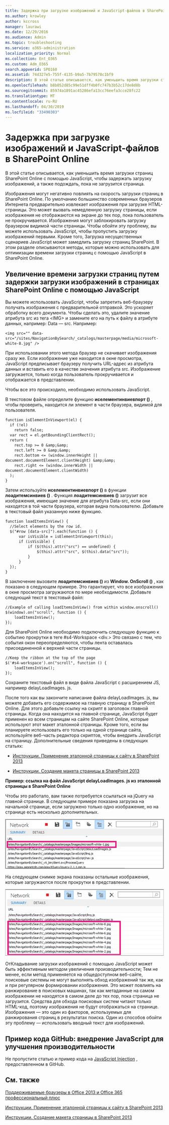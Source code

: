 ```yaml
---
title: Задержка при загрузке изображений и JavaScript-файлов в SharePoint Online
ms.author: krowley
author: kccross
manager: laurawi
ms.date: 12/29/2016
ms.audience: Admin
ms.topic: troubleshooting
ms.service: o365-administration
localization_priority: Normal
ms.collection: Ent_O365
ms.custom: Adm_O365
search.appverid: SPO160
ms.assetid: 74d327e5-755f-4135-b9a5-7b79578c1bf9
description: В этой статье описывается, как уменьшить время загрузки страниц SharePoint Online с помощью JavaScript, чтобы задержать загрузку изображений, а также подождать, пока не загрузится страница.
ms.openlocfilehash: b8b052d85c99e51dff4b0fc747b3b52c17de8d8b
ms.sourcegitcommit: 85974a1891ac45286efa13cc76eefa3cce28fc22
ms.translationtype: MT
ms.contentlocale: ru-RU
ms.lasthandoff: 04/30/2019
ms.locfileid: "33490303"
---
```

# <a name="delay-loading-images-and-javascript-in-sharepoint-online"></a>Задержка при загрузке изображений и JavaScript-файлов в SharePoint Online

В этой статье описывается, как уменьшить время загрузки страниц SharePoint Online с помощью JavaScript, чтобы задержать загрузку изображений, а также подождать, пока не загрузится страница. 
  
Изображения могут негативно повлиять на скорость загрузки страниц в SharePoint Online. По умолчанию большинство современных браузеров Интернета предварительно извлекает изображения при загрузке HTML-страницы. Это может вызвать немедленную загрузку страницы, если изображения не отображаются на экране до тех пор, пока пользователь не прокручивается. Изображения могут заблокировать загрузку браузером видимой части страницы. Чтобы обойти эту проблему, вы можете использовать JavaScript, чтобы пропустить загрузку изображений первыми. Кроме того, Загрузка несущественных сценариев JavaScript может замедлить загрузку страниц SharePoint. В этом разделе описываются методы, которые можно использовать для оптимизации времени загрузки страниц с помощью JavaScript в SharePoint Online. 
  
## <a name="improve-page-load-times-by-delaying-image-loading-in-sharepoint-online-pages-by-using-javascript"></a>Увеличение времени загрузки страниц путем задержки загрузки изображений в страницах SharePoint Online с помощью JavaScript

Вы можете использовать JavaScript, чтобы запретить веб-браузеру получать изображения с предварительной отправкой. Это ускоряет обработку всего документа. Чтобы сделать это, удалите значение атрибута src из тега \<IMG\> и замените его на путь к файлу в атрибуте данных, например: Data — src. Например:
  
```
<img src="" data-src="/sites/NavigationBySearch/_catalogs/masterpage/media/microsoft-white-8.jpg" />
```

При использовании этого метода браузер не скачивает изображения сразу же. Если изображение уже находится в окне просмотра, JavaScript предписывает браузеру получить URL-адрес из атрибута данных и вставить его в качестве значения атрибута src. Изображение загружается, только когда пользователь прокручивается и отображается в представлении.
  
Чтобы все это происходило, необходимо использовать JavaScript.
  
В текстовом файле определите функцию **иселементинвиевпорт ()** , чтобы проверить, находится ли элемент в части браузера, видимой для пользователя. 
  
```
function isElementInViewport(el) {
  if (!el)
    return false;
  var rect = el.getBoundingClientRect();
  return (
    rect.top >= 0 &amp;&amp;
    rect.left >= 0 &amp;&amp;
    rect.bottom <= (window.innerHeight || document.documentElement.clientHeight) &amp;&amp;
    rect.right <= (window.innerWidth || document.documentElement.clientWidth) 
  );
}

```

Затем используйте **иселементинвиевпорт ()** в функции **лоадитемсинвиев ()** . Функция **лоадитемсинвиев ()** загрузит все изображения, имеющие значение для атрибута Data-src, если они находятся в той части браузера, которая видна пользователю. Добавьте в текстовый файл указанную ниже функцию. 
  
```
function loadItemsInView() {
  //Select elements by the row id.
  $("#row [data-src]").each(function () {
      var isVisible = isElementInViewport(this);
      if (isVisible) {
          if ($(this).attr("src") == undefined) {
              $(this).attr("src", $(this).data("src"));
          }
      }
  });
}
```

В заключение вызовите **лоадитемсинвиев ()** из **Window. OnScroll ()** , как показано в следующем примере. Это гарантирует, что все изображения в окне просмотра загружаются по мере необходимости. Добавьте следующий текст в текстовый файл: 
  
```
//Example of calling loadItemsInView() from within window.onscroll()
$(window).on("scroll", function () {
    loadItemsInView();
});

```

Для SharePoint Online необходимо подключить следующую функцию к событию прокрутки в теге #s4-Workspace \<div.\> Это связано с тем, что события окон переопределяются, чтобы лента оставалась присоединенной к верхней части страницы.
  
```
//Keep the ribbon at the top of the page
$('#s4-workspace').on("scroll", function () {
    loadItemsInView();
});
```

Сохраните текстовый файл в виде файла JavaScript с расширением JS, например delayLoadImages. js.
  
После того как вы закончите написание файла delayLoadImages. js, вы можете добавить его содержимое на главную страницу в SharePoint Online. Для этого добавьте ссылку на скрипт в заголовок главной страницы. Когда она находится на главной странице, JavaScript будет применен ко всем страницам на сайте SharePoint Online, которые используют этот макет эталонной страницы. Кроме того, если вы планируете использовать его только на одной странице сайта, используйте веб-часть редактора скриптов, чтобы внедрить JavaScript на страницу. Дополнительные сведения приведены в следующих статьях:
  
- [Инструкции. Применение эталонной страницы к сайту в SharePoint 2013](https://go.microsoft.com/fwlink/p/?LinkId=525627)
    
- [Инструкции. Создание макета страницы в SharePoint 2013](https://go.microsoft.com/fwlink/p/?LinkId=525628)
    
 **Пример: ссылка на файл JavaScript delayLoadImages. js из эталонной страницы в SharePoint Online**
  
Чтобы это работало, вам также потребуется ссылаться на jQuery на главной странице. В следующем примере показана загрузка на начальной странице, если загружено только одно изображение, но на странице есть несколько дополнительных.
  
![Снимок экрана: одно изображение загружено на странице](media/3d177ddb-67e5-43a7-b327-c9f9566ca937.png)
  
На следующем снимке экрана показаны остальные изображения, которые загружаются после прокрутки в представлении.
  
![Снимок экрана: несколько изображений загружено на странице](media/95eb2b14-f6a1-4eac-a5cb-96097e49514c.png)
  
ОтКладывание загрузки изображений с помощью JavaScript может быть эффективным методом увеличения производительности; Тем не менее, если метод применяется на общедоступном веб-сайте, поисковые системы не могут выполнять обход изображений так же, как и при регулярном формировании изображения. Это может повлиять на ранжирование в поисковых машинах, так как метаданные на самом изображении не находятся в самом деле до тех пор, пока страница не загрузится. Средства для обхода поисковых систем читают только HTML-код, поэтому изображения не будут отображаться на странице. Изображения — это один из факторов, используемых для ранжирования страниц в результатах поиска. Один из способов обойти эту проблему — использовать вводный текст для изображений.
  
## <a name="github-code-sample-injecting-javascript-to-improve-performance"></a>Пример кода GitHub: внедрение JavaScript для улучшения производительности

Не пропустите статью и пример кода на [JavaScript Injection](https://go.microsoft.com/fwlink/p/?LinkId=524759) , предоставленном в GitHub. 
  
## <a name="see-also"></a>См. также

[Поддерживаемые браузеры в Office 2013 и Office 365 профессиональный плюс](https://support.office.com/article/57342811-0dc4-4316-b773-20082ced8a82)
  
[Инструкции. Применение эталонной страницы к сайту в SharePoint 2013](https://go.microsoft.com/fwlink/p/?LinkId=525627)
  
[Инструкции. Создание макета страницы в SharePoint 2013](https://go.microsoft.com/fwlink/p/?LinkId=525628)

